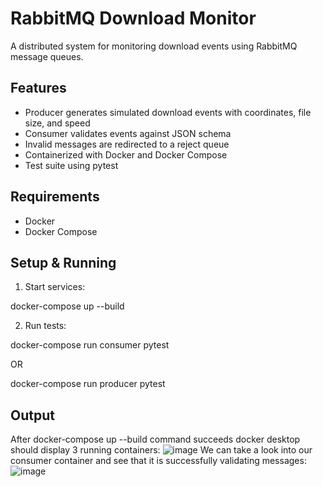 # RabbitMQ Download Monitor

A distributed system for monitoring download events using RabbitMQ message queues.

## Features
- Producer generates simulated download events with coordinates, file size, and speed
- Consumer validates events against JSON schema
- Invalid messages are redirected to a reject queue
- Containerized with Docker and Docker Compose
- Test suite using pytest

## Requirements
- Docker
- Docker Compose

## Setup & Running
1. Start services:

docker-compose up --build

2. Run tests:

docker-compose run consumer pytest

OR

docker-compose run producer pytest

## Output
After docker-compose up --build command succeeds docker desktop should display 3 running containers:
![image](https://github.com/user-attachments/assets/4d144935-92de-46f8-85e8-0339e3684447)
We can take a look into our consumer container and see that it is successfully validating messages:
![image](https://github.com/user-attachments/assets/13dcb9c9-266c-41fa-ba10-77a307f96977)

